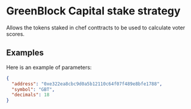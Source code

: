 # GreenBlock Capital stake strategy

Allows the tokens staked in chef conttracts to be used to calculate voter scores.

## Examples

Here is an example of parameters:

```json
{
  "address": "0xe322ea8cbc9d0a5b12110c64f07f489e8bfe1788",
  "symbol": "GBT",
  "decimals": 18
}
```
